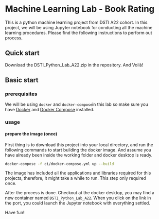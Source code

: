 # Machine Learning Lab - Book Rating

This is a python machine learning project from DSTI A22 cohort. In this project, we will be using Jupyter notebook for conducting all the machine learning procedures. Please find the following instructions to perform out process.



## Quick start 

Download the DSTI_Python_Lab_A22.zip in the repository. And Voilà!



## Basic start 

### prerequisites

We will be using `docker` and `docker-compose`in this lab so make sure you have [Docker](https://docs.docker.com/engine/install/) and [Docker Compose](https://docs.docker.com/compose/install/) installed. 



### usage 

#### prepare the image (once)

First thing is to download this project into your local directory, and run the following commands to start building the docker image. And assume you have already been inside the working folder and docker desktop is ready.

```bash
docker-compose -f ci/docker-compose.yml up --build
```

The image has included all the applications and libraries required for this projects, therefore, it might take a while to run. This step only required once.

After the process is done. Checkout at the docker desktop, you may find a new container named `DSTI_Python_Lab_A22`. When you click on the link in the port, you could launch the Jupyter notebook with everything settled.

Have fun!











